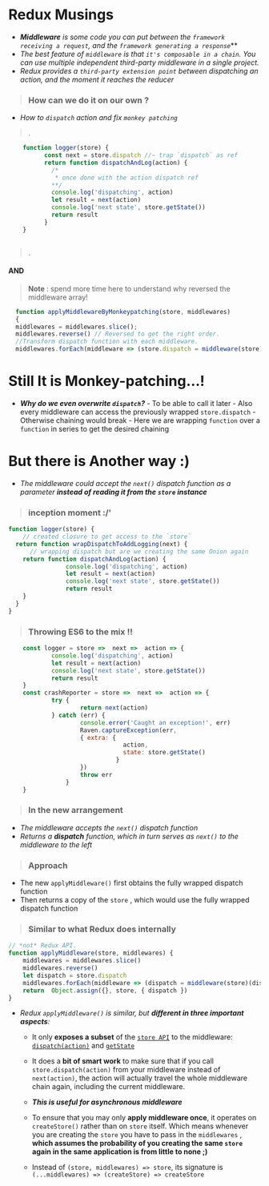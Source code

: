 
# Redux Musings

- _**Middleware** is some code you can put between the `framework receiving a request`, and the `framework generating a response`_**
- _The best feature of `middleware` is that `it's composable in a chain`. You can use multiple independent third-party middleware in a single project._
- _Redux provides a `third-party extension point` between dispatching an action, and the moment it reaches the reducer_

> ### How can we do it on our own ?

- _How to `dispatch` action and fix `monkey patching`_

> . 
```javascript
    function logger(store) {
          const next = store.dispatch //~ trap `dispatch` as ref
          return function dispatchAndLog(action) {
            /*
             * once done with the action dispatch ref
            **/
            console.log('dispatching', action)
            let result = next(action)
            console.log('next state', store.getState())
            return result
          }
    }
  
  ```

  > .

#### AND

  > **Note** : spend more time here to understand why reversed the middleware array!

  ```javascript
    function applyMiddlewareByMonkeypatching(store, middlewares) 
    {
    middlewares = middlewares.slice();
    middlewares.reverse() // Reversed to get the right order.
    //Transform dispatch function with each middleware.
    middlewares.forEach(middleware => (store.dispatch = middleware(store))) }

```

# Still It is Monkey-patching...!

- **_Why do we even overwrite `dispatch`?_**
        - To be able to call it later
        - Also every middleware can access the previously wrapped `store.dispatch`
        - Otherwise chaining would break
        - Here we are wrapping `function` over a `function` in series to get the desired chaining

# But there is Another way :)

- _The middleware could accept the `next()` dispatch function as a parameter **instead of reading it from the `store` instance**_

> ### inception moment :/'

```javascript
function logger(store) { 
    // created closure to get access to the `store`
  return function wrapDispatchToAddLogging(next) {
      // wrapping dispatch but are we creating the same Onion again
    return function dispatchAndLog(action) {
                console.log('dispatching', action)
                let result = next(action)
                console.log('next state', store.getState())
                return result
    }
  }
}
```

> ### Throwing ES6 to the mix !!

```javascript
	const logger = store =>  next =>  action => { 
			console.log('dispatching', action) 
			let result = next(action) 
			console.log('next state', store.getState()) 
			return result 
	} 
	const crashReporter = store =>  next =>  action => { 
			try { 
					return next(action)
			} catch (err) { 
					console.error('Caught an exception!', err) 
					Raven.captureException(err, 
					{ extra: { 
								action, 
								state: store.getState() 
							  } 
					}) 
					throw err 
				} 
	}
```

> ###  In the new arrangement

- _The middleware accepts the `next()` dispatch function_
- _Returns a **dispatch** function, which in turn serves as `next()` to the middleware to the left_

> ### Approach

- The new `applyMiddleware()` first obtains the fully wrapped dispatch function
- Then returns a copy of the `store` , which would use the fully wrapped dispatch function

> ### Similar to what Redux does internally
```javascript
// *not* Redux API.  
function applyMiddleware(store, middlewares) { 
	middlewares = middlewares.slice() 
	middlewares.reverse() 
	let dispatch = store.dispatch 
	middlewares.forEach(middleware => (dispatch = middleware(store)(dispatch))) 
	return  Object.assign({}, store, { dispatch }) 
}
```

- _Redux `applyMiddleware()` is similar, but **different in three important aspects**:_

    - It only **exposes a subset** of the [`store API`](https://redux.js.org/api/store) to the middleware: [`dispatch(action)`](https://redux.js.org/api/store#dispatch) and [`getState`](https://redux.js.org/api/store#getState)
    - It does a **bit of smart work** to make sure that if you call `store.dispatch(action)` from your middleware instead of `next(action)`, the action will actually travel the whole middleware chain again, including the current middleware.
    
    - _**This is useful for asynchronous middleware**_
    - To ensure that you may only **apply middleware once**, it operates on `createStore()` rather than on `store` itself. Which means whenever you are creating the `store` you have to pass in the `middlewares` , **which assumes the probability of you creating the same `store` again in the same application is from little to none ;)**
    - Instead of `(store, middlewares) => store`, its signature is `(...middlewares) => (createStore) => createStore`
